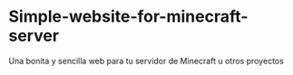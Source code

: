 # Simple-website-for-minecraft-server
Una bonita y sencilla web para tu servidor de Minecraft u otros proyectos
